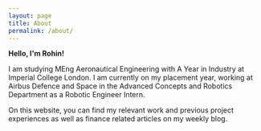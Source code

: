```yaml
---
layout: page
title: About
permalink: /about/
---
```


<p><strong>Hello, I'm Rohin!</strong></p>

<p>I am studying MEng Aeronautical Engineering with A Year in Industry at Imperial College London. I am currently on my placement year, working at Airbus Defence and Space in the Advanced Concepts and Robotics Department as a Robotic Engineer Intern.</p>

<p>On this website, you can find my relevant work and previous project experiences as well as finance related articles on my weekly blog.</p>
